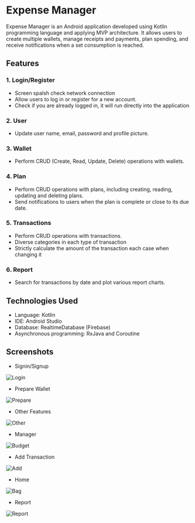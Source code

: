 # Expense Manager

Expense Manager is an Android application developed using Kotlin programming language and applying MVP architecture. It allows users to create multiple wallets, manage receipts and payments, plan spending, and receive notifications when a set consumption is reached.

## Features

### 1. Login/Register
- Screen spalsh check network connection
- Allow users to log in or register for a new account.
- Check if you are already logged in, it will run directly into the application
### 2. User
- Update user name, email, password and profile picture.
### 3. Wallet
- Perform CRUD (Create, Read, Update, Delete) operations with wallets.
### 4. Plan
- Perform CRUD operations with plans, including creating, reading, updating and deleting plans.
- Send notifications to users when the plan is complete or close to its due date.
### 5. Transactions
- Perform CRUD operations with transactions.
- Diverse categories in each type of transaction
- Strictly calculate the amount of the transaction each case when changing it
### 6. Report
- Search for transactions by date and plot various report charts.

## Technologies Used

- Language: Kotlin
- IDE: Android Studio
- Database: RealtimeDatabase (Firebase)
- Asynchronous programming: RxJava and Coroutine

## Screenshots

- Signin/Signup

![Login](https://github.com/mrduongtien/ExpenseManager/assets/105474421/cfa476ec-f344-4ca7-b167-af587ca1f1de)

- Prepare Wallet

![Prepare](https://github.com/mrduongtien/ExpenseManager/assets/105474421/98f333e8-6f82-4f28-8ff5-650d6b4a9991)

- Other Features

![Other](https://github.com/mrduongtien/ExpenseManager/assets/105474421/a8fbd918-6281-4d28-8a6a-3bdc6e2b288f)

- Manager

![Budget](https://github.com/mrduongtien/ExpenseManager/assets/105474421/57e8c973-a739-4101-b58e-1ba9429a09e0)

- Add Transaction

![Add](https://github.com/mrduongtien/ExpenseManager/assets/105474421/70b3eb62-e801-4b8a-96f5-96fcfb3d80f5)

- Home

![Bag](https://github.com/mrduongtien/ExpenseManager/assets/105474421/201f6736-cc90-4709-8ff2-36257ed5bf39)

- Report

![Report](https://github.com/mrduongtien/ExpenseManager/assets/105474421/8759079b-e1e3-45a4-ba1f-8346125bcb82)
